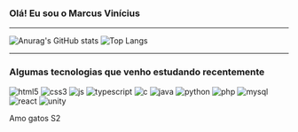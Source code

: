 ### Olá! Eu sou o Marcus Vinícius
<hr>
<div>
  
![Anurag's GitHub stats](https://github-readme-stats.vercel.app/api?username=M4rcus-0&show_icons=true&theme=default&title_color=ffffff&text_color=ffffff&icon_color=ffffff&border_color=000000&bg_color=45,000000,f72585,4cc9f0,000000&locale=pt-br)
![Top Langs](https://github-readme-stats.vercel.app/api/top-langs/?username=M4rcus-0&hide_progress=true&title_color=ffffff&text_color=ffffff&icon_color=ffffff&border_color=000000&bg_color=45,000000,4cc9f0,f72585,000000&locale=pt-br)

</div>

<hr>

### Algumas tecnologias que venho estudando recentemente

<div style="display:inline_block;">
  <img alt="html5" style="align:center" src="https://img.shields.io/badge/HTML5-E34F26?style=for-the-badge&logo=html5&logoColor=white">
  <img alt="css3" style="align:center" src="https://img.shields.io/badge/CSS3-1572B6?style=for-the-badge&logo=css3&logoColor=white">
  <img alt="js" style="align:center" src="https://img.shields.io/badge/JavaScript-323330?style=for-the-badge&logo=javascript&logoColor=F7DF1E">
  <img alt="typescript" style="align:center" src="https://img.shields.io/badge/TypeScript-007ACC?style=for-the-badge&logo=typescript&logoColor=white">
  <img alt="c" style="align:center" src="https://img.shields.io/badge/C-00599C?style=for-the-badge&logo=c&logoColor=white">
  <img alt="java" style="align:center" src="https://img.shields.io/badge/Java-ED8B00?style=for-the-badge&logo=openjdk&logoColor=white">
  <img alt="python" style="align:center" src="https://img.shields.io/badge/Python-14354C?style=for-the-badge&logo=python&logoColor=white">
  <img alt="php" style="align:center" src="https://img.shields.io/badge/PHP-777BB4?style=for-the-badge&logo=php&logoColor=white">
  <img alt="mysql" style="align:center" src="https://img.shields.io/badge/MySQL-00000F?style=for-the-badge&logo=mysql&logoColor=white">
  <img alt="react" style="align:center" src="https://img.shields.io/badge/React-20232A?style=for-the-badge&logo=react&logoColor=61DAFB">
  <img alt="unity" style="align:center" src="https://img.shields.io/badge/Unity-100000?style=for-the-badge&logo=unity&logoColor=white">
</div>

Amo gatos S2
